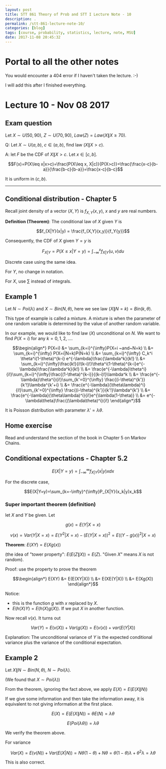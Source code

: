 ```yaml
---
layout: post
title: STT 861 Theory of Prob and STT I Lecture Note - 10
description: .
permalink: /stt-861-lecture-note-10/
categories: [blog]
tags: [course, probability, statistics, lecture, note, MSU]
date: 2017-11-08 20:45:32
---
```


# Portal to all the other notes

You would encounter a 404 error if I haven't taken the lecture. :-)

I will add this after I finished everything.

# Lecture 10 - Nov 08 2017

## Exam question

Let $X\sim U(50,90)$, $Z\sim U(70,90)$, $Law(Z) = Law(X\|X\geq 70)$.

Q: Let $X\sim U(a,b)$, $c\in (a,b)$, find law ($X\|X>c$).

A: let $F$ be the CDF of $X\|X>c$. Let $x\in [c,b]$.

$$F(x)=P(X\leq x|x>c)=\frac{P(X\leq x, X|c)}{P(X>c)}=\frac{\frac{x-c}{b-a}}{\frac{b-c}{b-a}}=\frac{x-c}{b-c}$$

It is uniform in $(c, b)$.

------

## Conditional distribution - Chapter 5

Recall joint density of a vector $(X,Y)$ is $f_{X,Y}(x,y)$, $x$ and $y$ are real numbers.

**Definition (Theorem)**: The conditional law of $X$ given $Y$ is 

$$f_{X|Y}(x|y) = \frac{f_{X,Y}(x,y)}{f_Y{y}}$$

Consequently, the CDF of $X$ given $Y=y$ is 

$$F_{X|Y}=P(X\leq x|Y= y)=\int_{-\infty}^{x}f_{X|Y}(u,v)du$$

Discrete case using the same idea.

For $Y$, no change in notation.

For $X$, use $\sum$ instead of integrals.

## Example 1

Let $N\sim Poi(\lambda)$ and $X\sim Bin(N,\theta)$, here we see law $(X\|N=k)=Bin(k,\theta)$.

This type of example is called a mixture. A mixture is when the parameter of one random variable is determined by the value of another random variable.

In our example, we would like to find law $(X)$ unconditional on $N$. We want to find $P(X=i)$ for any $k=0,1,2,...$.

$$\begin{align*}
	P(X=i) &= \sum_{k=i}^{\infty}P(X=i ~and~N=k) \\
	&= \sum_{k=i}^{\infty} P(X=i|N=k)P(N=k) \\
	&= \sum_{k=i}^{\infty} C_k^i \theta^i(1-\theta)^{k-i} e^{-\lambda}\frac{\lambda^k}{k!} \\
	&= \sum_{k=i}^{\infty}\frac{k!}{i!(k-i)!}\theta^i(1-\theta)^{k-i}e^{-\lambda}\frac{\lambda^k}{k!} \\
	&= \frac{e^{-\lambda}\theta^i}{i!}\sum_{k=i}^{\infty}\frac{(1-\theta)^{k-i}}{(k-i)!}\lambda^k \\
	&= \frac{e^{-\lambda}\theta^i}{i!}\sum_{k'=0}^{\infty}
	\frac{(i-\theta)^{k'}}{k'!}\lambda^{k'+i} \\
	&= \frac{e^{-\lambda}(\theta\lambda)^i}{i!}\sum_{k'=0}^{\infty}
	\frac{(i-\theta)^{k'}}{k'!}\lambda^{k'} \\
	&= \frac{e^{-\lambda}(\theta\lambda)^i}{i!}e^{\lambda(1-\theta)} \\
	&= e^{-\lambda\theta}\frac{(\lambda\theta)^i}{i!}
\end{align*}$$

It is Poisson distribution with parameter $\lambda'=\lambda\theta$.

## Home exercise

Read and understand the section of the book in Chapter 5 on Markov Chains.

## Conditional expectations - Chapter 5.2

$$E(X|Y=y)=\int_{-\infty}^{\infty}f_{X|Y}(x|y)xdx$$

For the discrete case,

$$E(X|Y=y)=\sum_{k=-\infty}^{\infty}P_{X|Y}(x_k|y)x_k$$

### Super important theorem (definition)

let $X$ and $Y$ be given. Let 

$$g(x)=E(Y|X=x)$$

$$v(x)=Var(Y|X=x)=E(Y^2|X=x)-(E(Y|X=x))^2 = E((Y-g(x))^2|X=x)$$

**Theorem**: $E(XY) = E(Xg(x))$

(the idea of "tower property": $E(E(Z\|X))=E(Z)$. "Given $X$" means $X$ is not random).

Proof: use the property to prove the theorem

$$\begin{align*}
	E(XY) &= E(E(XY|X)) \\
	&= E(XE(Y|X)) \\
	&= E(Xg(X))
\end{align*}$$

Notice: 

- this is the function $g$ with $x$ replaced by $X$.
- $E(h(X)Y) = E(h(X)g(X))$. If we put $X$ in another function.

Now recall $v(x)$. It turns out 

$$Var(Y)=E(v(X)) + Var(g(X)) = E(v(x))+var(E(Y|X))$$

Explanation: The unconditional variance of $Y$ is the expected conditional variance plus the variance of the conditional expectation.

## Example 2

Let $X\|N \sim Bin (N,\theta)$, $N\sim Poi(\lambda)$.

(We found that $X\sim Poi(\lambda)$)

From the theorem, ignoring the fact above, we apply $E(X)=E(E(X\|N))$

If we give some information and then take the information away, it is equivalent to not giving information at the first place.

$$E(X)=E(E(X\|N))=\theta E(N)=\lambda\theta$$

$$E(Poi(\lambda\theta))=\lambda\theta$$

We verify the theorem above.

For variance

$$Var(X)=E(v(N))+Var(E(X|N)) = N\theta(1-\theta) + N\theta=\theta(1-\theta)\lambda+\theta^2\lambda = \lambda\theta$$

This is also correct.
